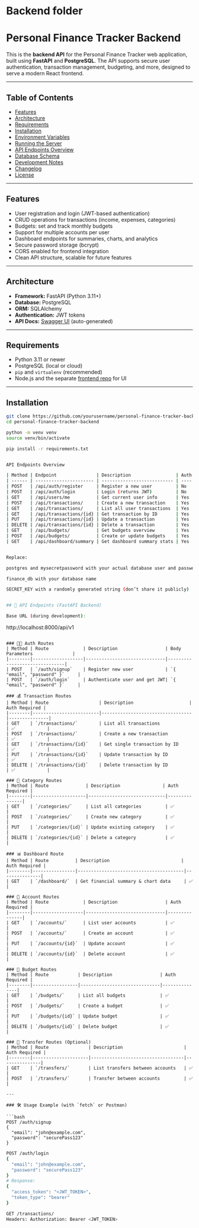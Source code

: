 # Backend folder
# Personal Finance Tracker Backend

This is the **backend API** for the Personal Finance Tracker web application, built using **FastAPI** and **PostgreSQL**. The API supports secure user authentication, transaction management, budgeting, and more, designed to serve a modern React frontend.

---

## Table of Contents

- [Features](#features)
- [Architecture](#architecture)
- [Requirements](#requirements)
- [Installation](#installation)
- [Environment Variables](#environment-variables)
- [Running the Server](#running-the-server)
- [API Endpoints Overview](#api-endpoints-overview)
- [Database Schema](#database-schema)
- [Development Notes](#development-notes)
- [Changelog](#changelog)
- [License](#license)

---

## Features

- User registration and login (JWT-based authentication)
- CRUD operations for transactions (income, expenses, categories)
- Budgets: set and track monthly budgets
- Support for multiple accounts per user
- Dashboard endpoints for summaries, charts, and analytics
- Secure password storage (bcrypt)
- CORS enabled for frontend integration
- Clean API structure, scalable for future features

---

## Architecture

- **Framework:** FastAPI (Python 3.11+)
- **Database:** PostgreSQL
- **ORM:** SQLAlchemy
- **Authentication:** JWT tokens
- **API Docs:** [Swagger UI](http://localhost:8000/docs) (auto-generated)

---

## Requirements

- Python 3.11 or newer
- PostgreSQL (local or cloud)
- `pip` and `virtualenv` (recommended)
- Node.js and the separate [frontend repo](../frontend) for UI

---

## Installation

```bash
git clone https://github.com/yourusername/personal-finance-tracker-backend.git
cd personal-finance-tracker-backend

python -m venv venv
source venv/bin/activate

pip install -r requirements.txt


API Endpoints Overview

| Method | Endpoint               | Description                 | Auth |
| ------ | ---------------------- | --------------------------- | ---- |
| POST   | /api/auth/register     | Register a new user         | No   |
| POST   | /api/auth/login        | Login (returns JWT)         | No   |
| GET    | /api/users/me          | Get current user info       | Yes  |
| POST   | /api/transactions/     | Create a new transaction    | Yes  |
| GET    | /api/transactions/     | List all user transactions  | Yes  |
| GET    | /api/transactions/{id} | Get transaction by ID       | Yes  |
| PUT    | /api/transactions/{id} | Update a transaction        | Yes  |
| DELETE | /api/transactions/{id} | Delete a transaction        | Yes  |
| GET    | /api/budgets/          | Get budgets overview        | Yes  |
| POST   | /api/budgets/          | Create or update budgets    | Yes  |
| GET    | /api/dashboard/summary | Get dashboard summary stats | Yes  |


Replace:

postgres and mysecretpassword with your actual database user and password

finance_db with your database name

SECRET_KEY with a randomly generated string (don’t share it publicly)


## 🚀 API Endpoints (FastAPI Backend)

Base URL (during development):  
```
http://localhost:8000/api/v1
```

### 🧑‍💼 Auth Routes
| Method | Route             | Description                  | Body Parameters               |
|--------|-------------------|------------------------------|-------------------------------|
| POST   | `/auth/signup`    | Register new user            | `{ "email", "password" }`     |
| POST   | `/auth/login`     | Authenticate user and get JWT| `{ "email", "password" }`     |

### 💰 Transaction Routes
| Method | Route                   | Description                     | Auth Required |
|--------|-------------------------|----------------------------------|---------------|
| GET    | `/transactions/`        | List all transactions            | ✅            |
| POST   | `/transactions/`        | Create a new transaction         | ✅            |
| GET    | `/transactions/{id}`    | Get single transaction by ID     | ✅            |
| PUT    | `/transactions/{id}`    | Update transaction by ID         | ✅            |
| DELETE | `/transactions/{id}`    | Delete transaction by ID         | ✅            |

### 📂 Category Routes
| Method | Route              | Description                | Auth Required |
|--------|--------------------|-----------------------------|---------------|
| GET    | `/categories/`     | List all categories         | ✅            |
| POST   | `/categories/`     | Create new category         | ✅            |
| PUT    | `/categories/{id}` | Update existing category    | ✅            |
| DELETE | `/categories/{id}` | Delete a category           | ✅            |

### 📊 Dashboard Route
| Method | Route          | Description                           | Auth Required |
|--------|----------------|----------------------------------------|---------------|
| GET    | `/dashboard/`  | Get financial summary & chart data     | ✅            |

### 💼 Account Routes
| Method | Route             | Description                  | Auth Required |
|--------|-------------------|------------------------------|---------------|
| GET    | `/accounts/`      | List user accounts           | ✅            |
| POST   | `/accounts/`      | Create an account            | ✅            |
| PUT    | `/accounts/{id}`  | Update account               | ✅            |
| DELETE | `/accounts/{id}`  | Delete account               | ✅            |

### 💸 Budget Routes
| Method | Route           | Description                  | Auth Required |
|--------|-----------------|------------------------------|---------------|
| GET    | `/budgets/`     | List all budgets             | ✅            |
| POST   | `/budgets/`     | Create a budget              | ✅            |
| PUT    | `/budgets/{id}` | Update budget                | ✅            |
| DELETE | `/budgets/{id}` | Delete budget                | ✅            |

### 🔁 Transfer Routes (Optional)
| Method | Route               | Description                       | Auth Required |
|--------|---------------------|-----------------------------------|---------------|
| GET    | `/transfers/`       | List transfers between accounts   | ✅            |
| POST   | `/transfers/`       | Transfer between accounts         | ✅            |

---

### 🛠 Usage Example (with `fetch` or Postman)

```bash
POST /auth/signup
{
  "email": "john@example.com",
  "password": "securePass123"
}
```

```bash
POST /auth/login
{
  "email": "john@example.com",
  "password": "securePass123"
}
# Response:
{
  "access_token": "<JWT_TOKEN>",
  "token_type": "bearer"
}
```

```bash
GET /transactions/
Headers: Authorization: Bearer <JWT_TOKEN>
```
